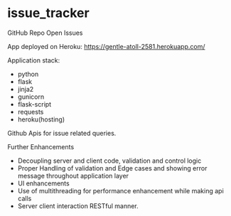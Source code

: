 # issue_tracker
GitHub Repo Open Issues

App deployed on Heroku:
https://gentle-atoll-2581.herokuapp.com/

Application stack:
- python
- flask
- jinja2
- gunicorn
- flask-script
- requests
- heroku(hosting)

Github Apis for issue related queries.

Further Enhancements
- Decoupling server and client code, validation and control logic
- Proper Handling of validation and Edge cases and showing error message throughout application layer
 - UI enhancements
- Use of multithreading for performance enhancement while making api calls
- Server client interaction RESTful manner.
